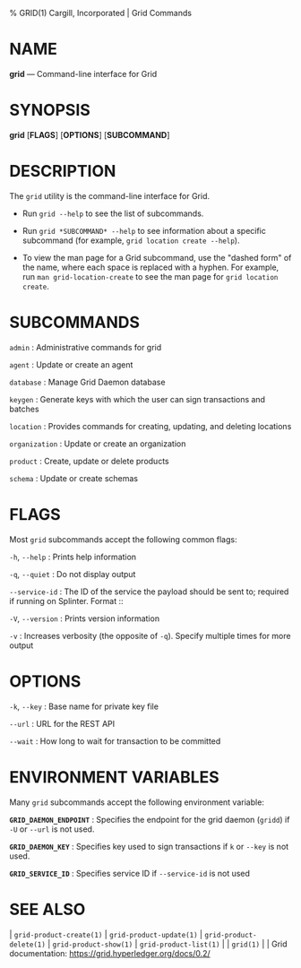 % GRID(1) Cargill, Incorporated | Grid Commands
<!--
  Copyright 2018-2020 Cargill Incorporated
  Licensed under Creative Commons Attribution 4.0 International License
  https://creativecommons.org/licenses/by/4.0/
-->

NAME
====

**grid** — Command-line interface for Grid

SYNOPSIS
========

**grid** \[**FLAGS**\] \[**OPTIONS**\] \[**SUBCOMMAND**\]

DESCRIPTION
===========

The `grid` utility is the command-line interface for Grid.

* Run `grid --help` to see the list of subcommands.

* Run `grid *SUBCOMMAND* --help` to see information about a specific
  subcommand (for example, `grid location create --help`).

* To view the man page for a Grid subcommand, use the "dashed form" of the
  name, where each space is replaced with a hyphen. For example, run
  `man grid-location-create` to see the man page for `grid location create`.

SUBCOMMANDS
===========

`admin`
: Administrative commands for grid

`agent`
: Update or create an agent

`database`
: Manage Grid Daemon database

`keygen`
: Generate keys with which the user can sign transactions and batches

`location`
: Provides commands for creating, updating, and deleting locations

`organization`
: Update or create an organization

`product`
: Create, update or delete products

`schema`
: Update or create schemas

FLAGS
=====

Most `grid` subcommands accept the following common flags:

`-h`, `--help`
: Prints help information

`-q`, `--quiet`
: Do not display output

`--service-id`
: The ID of the service the payload should be sent to; required if running on
  Splinter. Format <circuit-id>::<service-id>

`-V`, `--version`
: Prints version information

`-v`
: Increases verbosity (the opposite of `-q`). Specify multiple times for more
  output

OPTIONS
=======

`-k`, `--key`
: Base name for private key file

`--url`
: URL for the REST API

`--wait`
: How long to wait for transaction to be committed

ENVIRONMENT VARIABLES
=====================

Many `grid` subcommands accept the following environment variable:

**`GRID_DAEMON_ENDPOINT`**
: Specifies the endpoint for the grid daemon (`gridd`)
  if `-U` or `--url` is not used.

**`GRID_DAEMON_KEY`**
: Specifies key used to sign transactions if `k` or `--key`
  is not used.

**`GRID_SERVICE_ID`**
: Specifies service ID if `--service-id` is not used

SEE ALSO
========
| `grid-product-create(1)`
| `grid-product-update(1)`
| `grid-product-delete(1)`
| `grid-product-show(1)`
| `grid-product-list(1)`
|
| `grid(1)`
|
| Grid documentation: https://grid.hyperledger.org/docs/0.2/
